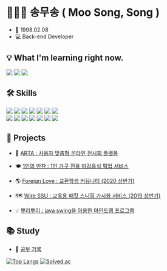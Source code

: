 # 👩🏻‍💻 송무송 ( Moo Song, Song )
- 🎂 1998.02.08
- 💻 Back-end Developer

## 💡 What I'm learning right now.
<p>
  <img src="https://img.shields.io/badge/-TypeScript-3178C6?style=flat-square&logo=TypeScript&logoColor=white"/>
  <img src="https://img.shields.io/badge/-NestJS-E0234E?style=flat-square&logo=NestJS&logoColor=white"/>
  <img src="https://img.shields.io/badge/-PostgreSQL-4169E1?style=flat-square&logo=PostgreSQL&logoColor=white"/>
</p>

## 🛠 Skills
<p>
  <img src="https://img.shields.io/badge/-C-A8B9CC?style=flat-square&logo=C&logoColor=black"/>
  <img src="https://img.shields.io/badge/-Java-007396?style=flat-square&logo=Java&logoColor=white"/>
  <img src="https://img.shields.io/badge/-Python-3776AB?style=flat-square&logo=Python&logoColor=white"/>
  <img src="https://img.shields.io/badge/-C++-00599C?style=flat-square&logo=C%2B%2B&logoColor=white"/>
  <img src="https://img.shields.io/badge/-HTML5-E34F26?style=flat-square&logo=HTML5&logoColor=white"/>
  <img src="https://img.shields.io/badge/-CSS3-1572B6?style=flat-square&logo=CSS3&logoColor=white"/>
  <img src="https://img.shields.io/badge/-JavaScript-F7Df1E?style=flat-square&logo=JavaScript&logoColor=black"/> 
  <br/>
  <img src="https://img.shields.io/badge/-Spring-6DB33F?style=flat-square&logo=Spring&logoColor=white"/>
  <img src="https://img.shields.io/badge/-Django-092E20?style=flat-square&logo=django&logoColor=white"/>
  <img src="https://img.shields.io/badge/-Bootstrap-563D7C?style=flat-square&logo=Bootstrap&logoColor=white"/>
  <img src="https://img.shields.io/badge/-jQuery-0769AD?style=flat-square&logo=jquery&logoColor=white"/> 
  <img src="https://img.shields.io/badge/-MariaDB-1F305F?style=flat-square&logo=mariadb&logoColor=white"/>
  <img src="https://img.shields.io/badge/-SQLite-003B57?style=flat-square&logo=sqlite&logoColor=white"/>
  <img src="https://img.shields.io/badge/-AWS-333664?style=flat-square&logo=amazon-aws&logoColor=white"/>
</p>

## 📂 Projects

- 🎨 [ARTA : 사용자 맞춤형 온라인 전시회 플랫폼](https://github.com/moosongsong/project-arta-django)
  
- 🍽 [1인의 만찬 : 1인 가구 전용 마감음식 픽업 서비스](https://github.com/moosongsong/project-dinner41-spring)

- 🌎 [Foreign Love : 교환학생 커뮤니티 (2020 상반기)](https://github.com/moosongsong/project-foreign-love-servlet)
  
- 🗺 [Wire SSU : 교육용 패킷 스니핑 가시화 서비스 (2019 상반기)](https://github.com/moosongsong/project-wire-ssu-java)

- 💡 [뿌리뿌리 : java swing을 이용한 마인드맵 프로그램](https://github.com/moosongsong/project-mindmap-java)


## 📚 Study

- 📃 [공부 기록](https://github.com/moosongsong/ALL_ABOUT_STUDY)

[![Top Langs](https://github-readme-stats.vercel.app/api/top-langs/?username=moosongsong&layout=compact)](https://github.com/moosongsong)
[![Solved.ac](http://mazassumnida.wtf/api/generate_badge?boj=songe08)](https://solved.ac/profile/songe08)
